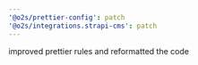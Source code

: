 ```yaml
---
'@o2s/prettier-config': patch
'@o2s/integrations.strapi-cms': patch
---
```


improved prettier rules and reformatted the code
